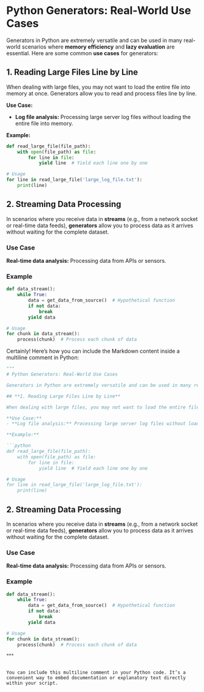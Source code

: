 
# Python Generators: Real-World Use Cases

Generators in Python are extremely versatile and can be used in many real-world scenarios where **memory efficiency** and **lazy evaluation** are essential. Here are some common **use cases** for generators:

## **1. Reading Large Files Line by Line**

When dealing with large files, you may not want to load the entire file into memory at once. Generators allow you to read and process files line by line.

**Use Case:**
- **Log file analysis:** Processing large server log files without loading the entire file into memory.

**Example:**
```python
def read_large_file(file_path):
    with open(file_path) as file:
        for line in file:
            yield line  # Yield each line one by one

# Usage
for line in read_large_file('large_log_file.txt'):
    print(line)
```




## 2. Streaming Data Processing

In scenarios where you receive data in **streams** (e.g., from a network socket or real-time data feeds), **generators** allow you to process data as it arrives without waiting for the complete dataset.

### Use Case

**Real-time data analysis:** Processing data from APIs or sensors.

### Example

```python
def data_stream():
    while True:
        data = get_data_from_source()  # Hypothetical function
        if not data:
            break
        yield data

# Usage
for chunk in data_stream():
    process(chunk)  # Process each chunk of data
```


Certainly! Here’s how you can include the Markdown content inside a multiline comment in Python:

```python
"""
# Python Generators: Real-World Use Cases

Generators in Python are extremely versatile and can be used in many real-world scenarios where **memory efficiency** and **lazy evaluation** are essential. Here are some common **use cases** for generators:

## **1. Reading Large Files Line by Line**

When dealing with large files, you may not want to load the entire file into memory at once. Generators allow you to read and process files line by line.

**Use Case:**
- **Log file analysis:** Processing large server log files without loading the entire file into memory.

**Example:**

```python
def read_large_file(file_path):
    with open(file_path) as file:
        for line in file:
            yield line  # Yield each line one by one

# Usage
for line in read_large_file('large_log_file.txt'):
    print(line)
```

## **2. Streaming Data Processing**

In scenarios where you receive data in **streams** (e.g., from a network socket or real-time data feeds), **generators** allow you to process data as it arrives without waiting for the complete dataset.

### Use Case

**Real-time data analysis:** Processing data from APIs or sensors.

### Example

```python
def data_stream():
    while True:
        data = get_data_from_source()  # Hypothetical function
        if not data:
            break
        yield data

# Usage
for chunk in data_stream():
    process(chunk)  # Process each chunk of data
```
"""
```

You can include this multiline comment in your Python code. It’s a convenient way to embed documentation or explanatory text directly within your script.
